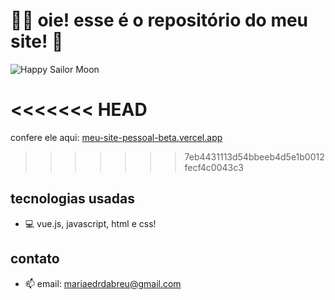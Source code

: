 # 👩‍💻 oie! esse é o repositório do meu site! 👋

![Happy Sailor Moon](https://media.giphy.com/media/HVHXwzqGsacHS/giphy.gif)

<<<<<<< HEAD
=======
confere ele aqui: [meu-site-pessoal-beta.vercel.app](https://meu-site-pessoal-beta.vercel.app)

>>>>>>> 7eb4431113d54bbeeb4d5e1b0012fecf4c0043c3
## tecnologias usadas 
- 💻 vue.js, javascript, html e css!

## contato
- 📫 email: mariaedrdabreu@gmail.com
